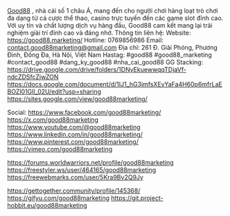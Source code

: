 <a href="https://good88.marketing/">Good88</a> , nhà cái số 1 châu Á, mang đến cho người chơi hàng loạt trò chơi đa dạng từ cá cược thể thao, casino trực tuyến đến các game slot đỉnh cao. Với uy tín và chất lượng dịch vụ hàng đầu, Good88 cam kết mang lại trải nghiệm giải trí đỉnh cao và đáng nhớ.
Thông tin liên hệ:
Website: <a href="https://good88.marketing/">https://good88.marketing/</a>
Hotline: 0769856986
Email: contact.good88marketing@gmail.com
Địa chỉ: 261 Đ. Giải Phóng, Phương Đình, Đống Đa, Hà Nội, Việt Nam
Hastag: #good88 #good88_marketing #contact_good88 #dang_ky_good88 #nha_cai_good88
GG Stacking:
<a href="https://drive.google.com/drive/folders/1DNyEkuewwqqTDjaVf-ndcZDSfcZjwZON">https://drive.google.com/drive/folders/1DNyEkuewwqqTDjaVf-ndcZDSfcZjwZON</a>
<a href="https://docs.google.com/document/d/1IJ1_hG3jmfsXEvYaFa4H60p6mfrLaEBOZl01GIl_02U/edit?usp=sharing">https://docs.google.com/document/d/1IJ1_hG3jmfsXEvYaFa4H60p6mfrLaEBOZl01GIl_02U/edit?usp=sharing</a>
<a href="https://sites.google.com/view/good88marketing/">https://sites.google.com/view/good88marketing/</a>


Social:
<a href="https://www.facebook.com/good88marketing/">https://www.facebook.com/good88marketing/</a>
<a href="https://x.com/good88marketing">https://x.com/good88marketing</a>
<a href="https://www.youtube.com/@good88marketing">https://www.youtube.com/@good88marketing</a>
<a href="https://www.linkedin.com/in/good88marketing/">https://www.linkedin.com/in/good88marketing/</a>
<a href="https://www.pinterest.com/good88marketing/">https://www.pinterest.com/good88marketing/</a>
<a href="https://vimeo.com/good88marketing">https://vimeo.com/good88marketing</a>


https://forums.worldwarriors.net/profile/good88marketing
https://freestyler.ws/user/464165/good88marketing
https://freewebmarks.com/user/5Kra9Bv2Q9Jy

https://gettogether.community/profile/145368/
https://gifyu.com/good88marketing
https://git.project-hobbit.eu/good88marketing
